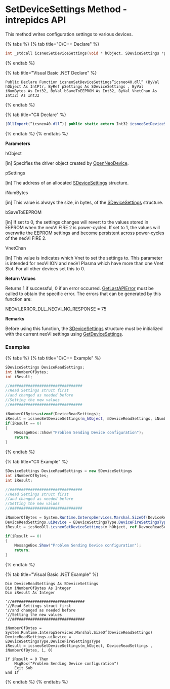 # SetDeviceSettings Method - intrepidcs API

This method writes configuration settings to various devices.

{% tabs %}
{% tab title="C/C++ Declare" %}
```cpp
int _stdcall icsneoSetDeviceSettings(void * hObject, SDeviceSettings *pSettings, int iNumBytes, int bSaveToEEPROM, int VnetChan);
```
{% endtab %}

{% tab title="Visual Basic .NET Declare" %}
```vbnet
Public Declare Function icsneoSetDeviceSettings”icsneo40.dll” (ByVal hObject As IntPtr, ByRef pSettings As SDeviceSettings , ByVal iNumBytes As Int32, ByVal bSaveToEEPROM As Int32, ByVal VnetChan As Int32) As Int32
```
{% endtab %}

{% tab title="C# Declare" %}
```csharp
[DllImport(“icsneo40.dll”)] public static extern Int32 icsneoSetDeviceSettings(IntPtr hObject, rref SDeviceSettings pSettings, Int32 iNumBytes, Int32 bSaveToEEPROM, Int32 VnetChan);
```
{% endtab %}
{% endtabs %}

**Parameters**

hObject

\[in] Specifies the driver object created by [OpenNeoDevice](../../basic-functions-overview-intrepidcs-api/openneodevice-method-intrepidcs-api.md).

pSettings

\[in] The address of an allocated [SDeviceSettings](../../structures-types-and-defines-overview-intrepidcs-api/setting-structures-overview-intrepidcs-api/sdevicesettings-structure.md) structure.

iNumBytes

\[in] This value is always the size, in bytes, of the [SDeviceSettings](../../structures-types-and-defines-overview-intrepidcs-api/setting-structures-overview-intrepidcs-api/sdevicesettings-structure.md) structure.

bSaveToEEPROM

\[in] If set to 0, the settings changes will revert to the values stored in EEPROM when the neoVI FIRE 2 is power-cycled. If set to 1, the values will overwrite the EEPROM settings and become persistent across power-cycles of the neoVI FIRE 2.

VnetChan

\[in] This value is indicates which Vnet to set the settings to. This parameter is intended for neoVI ION and neoVI Plasma which have more than one Vnet Slot. For all other devices set this to 0.

**Return Values**

Returns 1 if successful, 0 if an error occurred. [GetLastAPIError](../../error-functions-overview-intrepidcs-api/getlastapierror-method-intrepidcs-api.md) must be called to obtain the specific error. The errors that can be generated by this function are:

NEOVI\_ERROR\_DLL\_NEOVI\_NO\_RESPONSE = 75

**Remarks**

Before using this function, the [SDeviceSettings](../../structures-types-and-defines-overview-intrepidcs-api/setting-structures-overview-intrepidcs-api/sdevicesettings-structure.md) structure must be initialized with the current neoVI settings using [GetDeviceSettings](getdevicesettings-method-intrepidcs-api.md).

### Examples

{% tabs %}
{% tab title="C/C++ Example" %}
```cpp
SDeviceSettings DeviceReadSettings;
int iNumberOfBytes;
int iResult;

//################################
//Read Settings struct first
//and changed as needed before
//Setting the new values
//################################

iNumberOfBytes=sizeof(DeviceReadSettings);
iResult = icsneoSetDeviceSettings(m_hObject, &DeviceReadSettings, iNumberOfBytes, 1, 0);
if(iResult == 0)
{
    MessageBox::Show("Problem Sending Device configuration");
    return;
}
```
{% endtab %}

{% tab title="C# Example" %}
```csharp
SDeviceSettings DeviceReadSettings = new SDeviceSettings
int iNumberOfBytes;
int iResult;

//################################
//Read Settings struct first
//and changed as needed before
//Setting the new values
//################################

iNumberOfBytes = System.Runtime.InteropServices.Marshal.SizeOf(DeviceReadSettings);
DeviceReadSettings.uiDevice = EDeviceSettingsType.DeviceFireSettingsType;
iResult = icsNeoDll.icsneoSetDeviceSettings(m_hObject, ref DevoceReadSettings, iNumberOfBytes, 1, 0);

if(iResult == 0)
{
    MessageBox.Show("Problem Sending Device configuration");
    return;
}
```
{% endtab %}

{% tab title="Visual Basic .NET Example" %}
```vbnet
Dim DeviceReadSettings As SDeviceSettings
Dim iNumberOfBytes As Integer
Dim iResult As Integer

'//################################
'//Read Settings struct first
'//and changed as needed before
'//Setting the new values
'//################################

iNumberOfBytes = System.Runtime.InteropServices.Marshal.SizeOf(DeviceReadSettings)
DeviceReadSettings.uiDevice = EDeviceSettingsType.DeviceFireSettingsType
iResult = icsneoSetDeviceSettings(m_hObject, DeviceReadSettings , iNumberOfBytes, 1, 0)

If iResult = 0 Then
    MsgBox("Problem Sending Device configuration")
    Exit Sub
End If
```
{% endtab %}
{% endtabs %}
